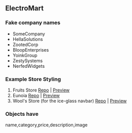 ## ElectroMart
### Fake company names
- SomeCompany
- HellaSolutions
- ZootedCorp
- BloopEnterprises
- YoinkGroup
- ZestySystems
- NerfedWidgets

### Example Store Styling
1. Fruits Store [Repo](https://github.com/amadeuio/fruits-store) | [Preview](https://fruitsstoremarket.netlify.app/)
2. Eunoia [Repo](https://github.com/headlessNode/Eunoia) | [Preview](https://shopeunoia.netlify.app/)
3. Wool's Store (for the ice-glass navbar) [Repo](https://github.com/DarkWool/shopping-cart) | [Preview](https://darkwool.github.io/shopping-cart/)

### Objects have
name,category,price,description,image